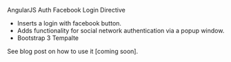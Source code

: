  AngularJS Auth Facebook Login Directive

 * Inserts a login with facebook button.
 * Adds functionality for social network authentication via a popup window.
 * Bootstrap 3 Tempalte

See blog post on how to use it [coming soon].